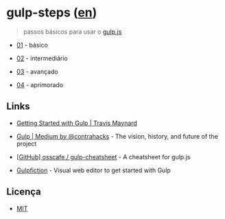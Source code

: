 # gulp-steps ([en](README.md))

> passos básicos para usar o [gulp.js](http://gulpjs.com/)

* [01](01) - básico

* [02](02) - intermediário

* [03](03) - avançado

* [04](04) - aprimorado


## Links

* [Getting Started with Gulp | Travis Maynard](https://travismaynard.com/writing/getting-started-with-gulp)

* [Gulp | Medium by @contrahacks](https://medium.com/@contrahacks/gulp-3828e8126466) - The vision, history, and future of the project

* [[GitHub] osscafe / gulp-cheatsheet](https://github.com/osscafe/gulp-cheatsheet) - A cheatsheet for gulp.js

* [Gulpfiction](http://gulpfiction.divshot.io/) - Visual web editor to get started with Gulp


## Licença

- [MIT](LICENSE)

